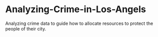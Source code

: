 # Analyzing-Crime-in-Los-Angels
 Analyzing crime data to guide how to allocate resources to protect the people of their city.

